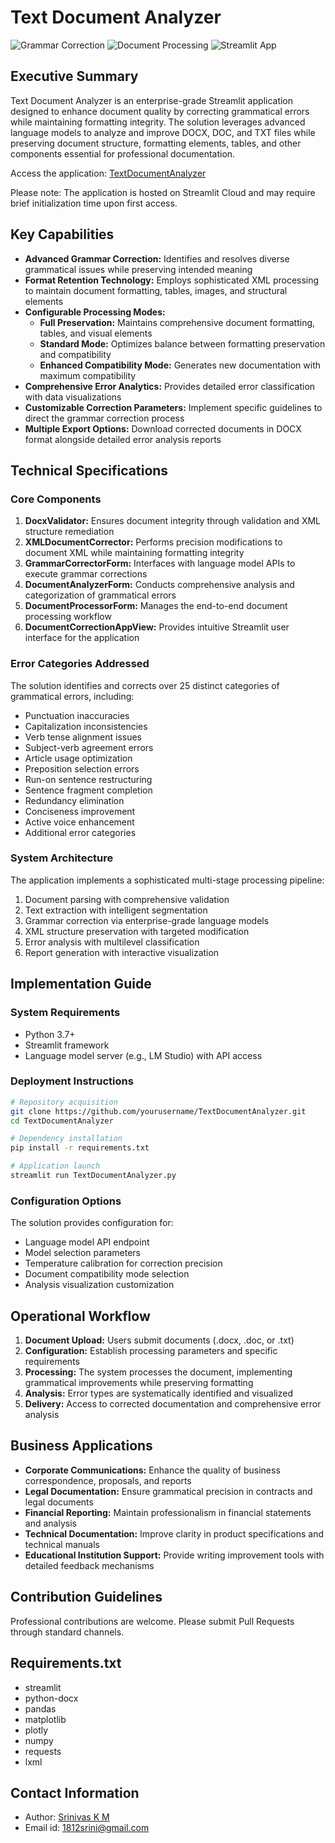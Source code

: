 # Text Document Analyzer
![Grammar Correction](https://img.shields.io/badge/Grammar-Correction-blue)
![Document Processing](https://img.shields.io/badge/Document-Processing-green)
![Streamlit App](https://img.shields.io/badge/Streamlit-App-red)

## Executive Summary

Text Document Analyzer is an enterprise-grade Streamlit application designed to enhance document quality by correcting grammatical errors while maintaining formatting integrity. The solution leverages advanced language models to analyze and improve DOCX, DOC, and TXT files while preserving document structure, formatting elements, tables, and other components essential for professional documentation.

Access the application: [TextDocumentAnalyzer](https://textdocanalyer.streamlit.app/)

Please note: The application is hosted on Streamlit Cloud and may require brief initialization time upon first access.

## Key Capabilities

- **Advanced Grammar Correction:** Identifies and resolves diverse grammatical issues while preserving intended meaning
- **Format Retention Technology:** Employs sophisticated XML processing to maintain document formatting, tables, images, and structural elements
- **Configurable Processing Modes:**
  - **Full Preservation:** Maintains comprehensive document formatting, tables, and visual elements
  - **Standard Mode:** Optimizes balance between formatting preservation and compatibility
  - **Enhanced Compatibility Mode:** Generates new documentation with maximum compatibility
- **Comprehensive Error Analytics:** Provides detailed error classification with data visualizations
- **Customizable Correction Parameters:** Implement specific guidelines to direct the grammar correction process
- **Multiple Export Options:** Download corrected documents in DOCX format alongside detailed error analysis reports

## Technical Specifications

### Core Components

1. **DocxValidator:** Ensures document integrity through validation and XML structure remediation
2. **XMLDocumentCorrector:** Performs precision modifications to document XML while maintaining formatting integrity
3. **GrammarCorrectorForm:** Interfaces with language model APIs to execute grammar corrections
4. **DocumentAnalyzerForm:** Conducts comprehensive analysis and categorization of grammatical errors
5. **DocumentProcessorForm:** Manages the end-to-end document processing workflow
6. **DocumentCorrectionAppView:** Provides intuitive Streamlit user interface for the application

### Error Categories Addressed

The solution identifies and corrects over 25 distinct categories of grammatical errors, including:
- Punctuation inaccuracies
- Capitalization inconsistencies
- Verb tense alignment issues
- Subject-verb agreement errors
- Article usage optimization
- Preposition selection errors
- Run-on sentence restructuring
- Sentence fragment completion
- Redundancy elimination
- Conciseness improvement
- Active voice enhancement
- Additional error categories

### System Architecture

The application implements a sophisticated multi-stage processing pipeline:
1. Document parsing with comprehensive validation
2. Text extraction with intelligent segmentation
3. Grammar correction via enterprise-grade language models
4. XML structure preservation with targeted modification
5. Error analysis with multilevel classification
6. Report generation with interactive visualization

## Implementation Guide

### System Requirements

- Python 3.7+
- Streamlit framework
- Language model server (e.g., LM Studio) with API access

### Deployment Instructions

```bash
# Repository acquisition
git clone https://github.com/yourusername/TextDocumentAnalyzer.git
cd TextDocumentAnalyzer

# Dependency installation
pip install -r requirements.txt

# Application launch
streamlit run TextDocumentAnalyzer.py
```

### Configuration Options

The solution provides configuration for:
- Language model API endpoint
- Model selection parameters
- Temperature calibration for correction precision
- Document compatibility mode selection
- Analysis visualization customization

## Operational Workflow

1. **Document Upload:** Users submit documents (.docx, .doc, or .txt)
2. **Configuration:** Establish processing parameters and specific requirements
3. **Processing:** The system processes the document, implementing grammatical improvements while preserving formatting
4. **Analysis:** Error types are systematically identified and visualized
5. **Delivery:** Access to corrected documentation and comprehensive error analysis

## Business Applications

- **Corporate Communications:** Enhance the quality of business correspondence, proposals, and reports
- **Legal Documentation:** Ensure grammatical precision in contracts and legal documents
- **Financial Reporting:** Maintain professionalism in financial statements and analysis
- **Technical Documentation:** Improve clarity in product specifications and technical manuals
- **Educational Institution Support:** Provide writing improvement tools with detailed feedback mechanisms

## Contribution Guidelines

Professional contributions are welcome. Please submit Pull Requests through standard channels.

## Requirements.txt
- streamlit
- python-docx
- pandas
- matplotlib
- plotly
- numpy
- requests
- lxml

## Contact Information
- Author: [Srinivas K M](https://github.com/srini1812)
- Email id: 1812srini@gmail.com

